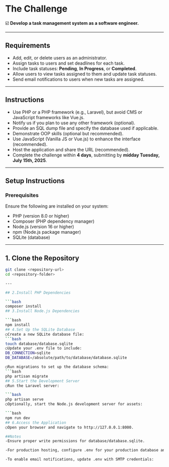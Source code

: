 # The Challenge

☑️ **Develop a task management system as a software engineer.**

---

## Requirements

- Add, edit, or delete users as an administrator.
- Assign tasks to users and set deadlines for each task.
- Include task statuses: **Pending**, **In Progress**, or **Completed**.
- Allow users to view tasks assigned to them and update task statuses.
- Send email notifications to users when new tasks are assigned.

---

## Instructions

- Use PHP or a PHP framework (e.g., Laravel), but avoid CMS or JavaScript frameworks like Vue.js.
- Notify us if you plan to use any other framework (optional).
- Provide an SQL dump file and specify the database used if applicable.
- Demonstrate OOP skills (optional but recommended).
- Use JavaScript (Vanilla JS or Vue.js) to enhance the interface (recommended).
- Host the application and share the URL (recommended).
- Complete the challenge within **4 days**, submitting by **midday Tuesday, July 15th, 2025**.

---


## Setup Instructions

### Prerequisites

Ensure the following are installed on your system:

- PHP (version 8.0 or higher)
- Composer (PHP dependency manager)
- Node.js (version 16 or higher)
- npm (Node.js package manager)
- SQLite (database)

---

## 1. Clone the Repository

```bash
git clone <repository-url>
cd <repository-folder>

---

## 2.Install PHP Dependencies

```bash
composer install
## 3.Install Node.js Dependencies

```bash
npm install
## 4.Set Up the SQLite Database
○Create a new SQLite database file:
```bash
touch database/database.sqlite
○Update your .env file to include:
DB_CONNECTION=sqlite
DB_DATABASE=/absolute/path/to/database/database.sqlite

○Run migrations to set up the database schema:
```bash
php artisan migrate
## 5.Start the Development Server
○Run the Laravel server:

```bash
php artisan serve
○Optionally, start the Node.js development server for assets:

```bash
npm run dev
## 6.Access the Application
○Open your browser and navigate to http://127.0.0.1:8000.

##Notes
-Ensure proper write permissions for database/database.sqlite.

-For production hosting, configure .env for your production database and URL.

-To enable email notifications, update .env with SMTP credentials: